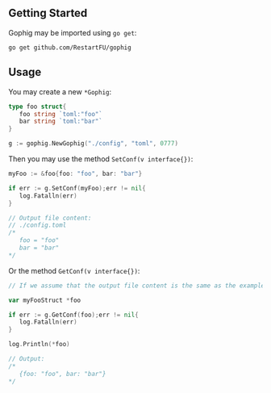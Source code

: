 ## Getting Started

Gophig may be imported using `go get`:
```
go get github.com/RestartFU/gophig
```

## Usage

You may create a new `*Gophig`:
```go
type foo struct{
   foo string `toml:"foo"`
   bar string `toml:"bar"`
}

g := gophig.NewGophig("./config", "toml", 0777)
```
Then you may use the method `SetConf(v interface{})`:
```go
myFoo := &foo{foo: "foo", bar: "bar"}

if err := g.SetConf(myFoo);err != nil{
   log.Fatalln(err)
}

// Output file content:
// ./config.toml
/* 
   foo = "foo"
   bar = "bar"
*/
```
Or the method `GetConf(v interface{})`:
```go
// If we assume that the output file content is the same as the example up there:

var myFooStruct *foo

if err := g.GetConf(foo);err != nil{
   log.Fatalln(err)
}

log.Println(*foo)

// Output:
/* 
   {foo: "foo", bar: "bar"}
*/
```
